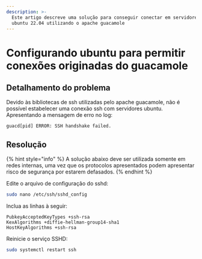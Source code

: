 ```yaml
---
description: >-
  Este artigo descreve uma solução para conseguir conectar em servidores linux
  ubuntu 22.04 utilizando o apache guacamole
---
```


# Configurando ubuntu para permitir conexões originadas do guacamole

## Detalhamento do problema

Devido às bibliotecas de ssh utilizadas pelo apache guacamole, não é possível estabelecer uma conexão ssh com servidores ubuntu. Apresentando a mensagem de erro no log:

`guacd[pid] ERROR: SSH handshake failed.`

## Resolução

{% hint style="info" %}
A solução abaixo deve ser utilizada somente em redes internas, uma vez que os protocolos apresentados podem apresentar risco de segurança por estarem defasados.
{% endhint %}

Edite o arquivo de configuração do sshd:

```bash
sudo nano /etc/ssh/sshd_config
```

Inclua as linhas à seguir:

```
PubkeyAcceptedKeyTypes +ssh-rsa
KexAlgorithms +diffie-hellman-group14-sha1
HostKeyAlgorithms +ssh-rsa
```

Reinicie o serviço SSHD:

```bash
sudo systemctl restart ssh
```
